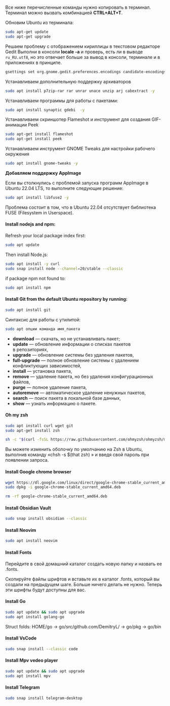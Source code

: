   
Все ниже перечисленные команды нужно копировать в терминал. Терминал можно вызвать комбинацией **CTRL+ALT+T**.

Обновим Ubuntu из терминала:
```bash
sudo apt-get update 
sudo apt-get upgrade
```

Решаем проблему с отображением кириллицы в текстовом редакторе Gedit
Выполни в консоли **locale -a** и проверь, есть ли в выводе `ru_RU.utf8`, но это отвечает больше за вывод в консоли, терминале и в приложениях в принципе.
```bash
gsettings set org.gnome.gedit.preferences.encodings candidate-encodings "['UTF-8', 'WINDOWS-1251', 'KOI8-R', 'CURRENT', 'ISO-8859-15', 'UTF-16']"
```

Устанавливаем дополнительную поддержку архиваторов
```bash
sudo apt install p7zip-rar rar unrar unace unzip arj cabextract -y
```

Устанавливаем программы для работы с пакетами:
```bash
sudo apt install synaptic gdebi  -y
```

Устанавливаем скриншотер Flameshot и инструмент для создания GIF-анимации Peek
```bash
sudo apt-get install flameshot 
sudo apt-get install peek
```

Устанавливаем инструмент GNOME Tweaks для настройки рабочего окружения
```bash
sudo apt install gnome-tweaks -y
```

**Добавляем поддержку AppImage**

Если вы столкнулись с проблемой запуска программ AppImage в Ubuntu 22.04 LTS, то выполните следующие решение:
```bash
sudo apt install libfuse2 -y
```

Проблема состоит в том, что в Ubuntu 22.04 отсутствует библиотека FUSE (Filesystem in Userspace).

#### Install nodejs and npm:
Refresh your local package index first:
```bash
sudo apt update
```

Then install Node.js:
```bash
sudo apt install -y curl
sudo snap install node --channel=20/stable --classic
```
if package npm not found to:
```bash
sudo apt install npm
```

#### Install Git from the default Ubuntu repository by running:
```bash
sudo apt install git
```

Синтаксис для работы с утилитой:
```bash
sudo apt опции команда имя_пакета
```
- **download** ― скачать, но не устанавливать пакет;
- **update** ― обновление информации о списках пакетов в репозиториях,
- **upgrade** ― обновление системы без удаления пакетов,
- **full-upgrade** ― полное обновление системы с удалением конфликтующих зависимостей,
- **install** ― установка пакета,
- **remove** ― удаление пакета, но без удаления конфигурационных файлов,
- **purge** ― полное удаление пакета,
- **autoremove** ― автоматическое удаление ненужных пакетов,
- **search** ― поиск пакета в локальной базе данных,
- **show** ― узнать информацию о пакете.

#### Oh my zsh 
```bash 
sudo apt install curl wget git
sudo apt-get install zsh

sh -c "$(curl -fsSL https://raw.githubusercontent.com/ohmyzsh/ohmyzsh/master/tools/install.sh)"
```
Вы можете изменить оболочку по умолчанию на Zsh в Ubuntu, выполнив команду «chsh -s $(that zsh) » и введя свой пароль при появлении запроса.


#### Install Google chrome browser
```bash
wget https://dl.google.com/linux/direct/google-chrome-stable_current_amd64.deb
sudo dpkg -i google-chrome-stable_current_amd64.deb

rm -rf google-chrome-stable_current_amd64.deb 
```

#### Install Obsidian Vault 
```bash
sudo snap install obsidian --classic
```

#### Install Neovim
```bash
sudo apt install neovim
```
#### Install Fonts
Перейдите в свой домашний каталог создать новую папку и назвать ее .fonts. 

Скопируйте файлы шрифтов и вставьте их в каталог .fonts, который вы создали на предыдущем шаге. Больше ничего делать не нужно. Теперь эти шрифты будут доступны для вас.

#### Install Go
```bash
sudo apt update && sudo apt upgrade
sudo apt install golang-go
```
Struct folds:  HOME/go  -> go/src/github.com/DemitryL/  -> go/pkg -> go/bin

#### Install VsCode
```bash
sudo snap install --classic code
```

#### Install Mpv vedeo player
```bash
sudo apt update && sudo apt upgrade
sudo apt install mpv
```

#### Install Telegram
```bash
sudo snap install telegram-desktop
```
